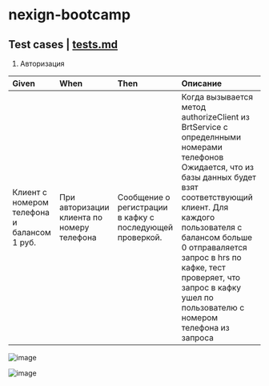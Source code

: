 # nexign-bootcamp 

## Test cases | [tests.md](brt/src/test/test.md)

1. Авторизация

| Given | When | Then | Описание |
| :---- | :--- | :--- | :------- |
| Клиент с номером телефона и балансом 1 руб. | При авторизации клиента по номеру телефона | Сообщение о регистрации в кафку с последующей проверкой. | Когда вызывается метод authorizeClient из BrtService с определнными номерами телефонов Ожидается, что из базы данных будет взят соответствующий клиент. Для каждого пользователя с балансом больше 0 отправаляется запрос в hrs по кафке, тест проверяет, что запрос в кафку ушел по пользователю с номером телефона из запроса |

![image](https://user-images.githubusercontent.com/80278437/234098402-2b02d8f3-d610-46de-9ec3-723af8a4e8d2.png)

![image](https://user-images.githubusercontent.com/80278437/234099750-f6dfd03e-100e-49d4-934c-84f4d97ac9c3.png)
